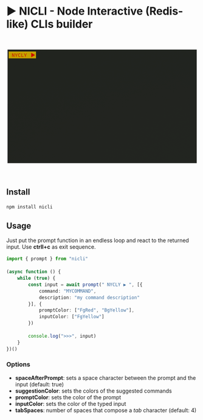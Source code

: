 # ▶️ NICLI - Node Interactive (Redis-like) CLIs builder

<br>
<p align="center">
  <img src="demo.gif" alt="demo" />
</p>
<br>

## Install

```bash
npm install nicli
```

## Usage

Just put the prompt function in an endless loop and react to the returned input. Use **ctrll+c** as exit sequence.

```typescript
import { prompt } from "nicli"

(async function () {
	while (true) {
		const input = await prompt(" NYCLY ▶️ ", [{ 
			command: "MYCOMMAND",
			description: "my command description"
		}], {
			promptColor: ["FgRed", "BgYellow"],
			inputColor: ["FgYellow"]
		})

		console.log(">>>", input)
	}
})()
```

### Options

- **spaceAfterPrompt**: sets a space character between the prompt and the input (default: true)
- **suggestionColor**: sets the colors of the suggested commands
- **promptColor**: sets the color of the prompt
- **inputColor**: sets the color of the typed input
- **tabSpaces**: number of spaces that compose a *tab* character (default: 4)